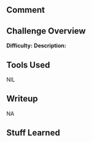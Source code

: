 ## Comment  


## Challenge Overview  
**Difficulty:** 
**Description:**  
## Tools Used  
NIL  

## Writeup  
NA  
## Stuff Learned  


